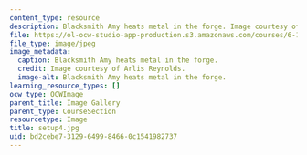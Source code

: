 ```yaml
---
content_type: resource
description: Blacksmith Amy heats metal in the forge. Image courtesy of Arlis Reynolds.
file: https://ol-ocw-studio-app-production.s3.amazonaws.com/courses/6-163-strobe-project-laboratory-fall-2005/bd2cebe73129649984660c1541982737_setup4.jpg
file_type: image/jpeg
image_metadata:
  caption: Blacksmith Amy heats metal in the forge.
  credit: Image courtesy of Arlis Reynolds.
  image-alt: Blacksmith Amy heats metal in the forge.
learning_resource_types: []
ocw_type: OCWImage
parent_title: Image Gallery
parent_type: CourseSection
resourcetype: Image
title: setup4.jpg
uid: bd2cebe7-3129-6499-8466-0c1541982737
---
```

